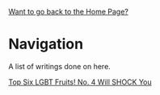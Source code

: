 [Want to go back to the Home Page?](index.md)
# Navigation

A list of writings done on here. 


[Top Six LGBT Fruits! No. 4 Will SHOCK You](https://github.com/dyschordia/dyschordia.github.io/blob/188bfed54239921eb2d292a8436bc0c25c3176c0/20220805%20Post)
